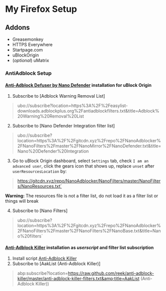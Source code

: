 # My Firefox Setup

## Addons
- Greasemonkey
- HTTPS Everywhere
- Startpage.com
- uBlockOrigin
- (*optional*) uMatrix

### AntiAdblock Setup

#### [Anti-Adblock Defuser by Nano Defender](https://jspenguin2017.github.io/uBlockProtector/) installation for uBlock Origin

   1. Subscribe to [Adblock Warning Removal List] 
   
   > ubo://subscribe?location=https%3A%2F%2Feasylist-downloads.adblockplus.org%2Fantiadblockfilters.txt&amp;title=Adblock%20Warning%20Removal%20List
     
   2. Subscribe to [Nano Defender Integration filter list]
   
   > ubo://subscribe?location=https%3A%2F%2Fgitcdn.xyz%2Frepo%2FNanoAdblocker%2FNanoFilters%2Fmaster%2FNanoMirror%2FNanoDefender.txt&amp;title=Nano%20Defender%20Integration
   
   3. Go to uBlock Origin dashboard, select `Settings` tab, check `I am an advanced user`, click the gears icon that shows up, replace `unset` after `userResourcesLocation` by:
        
   > https://gitcdn.xyz/repo/NanoAdblocker/NanoFilters/master/NanoFilters/NanoResources.txt`
        
   **Warning:** The resources file is not a filter list, do not load it as a filter list or things will break
   
   4. Subscribe to [Nano Filters]
   
   > ubo://subscribe?location=https%3A%2F%2Fgitcdn.xyz%2Frepo%2FNanoAdblocker%2FNanoFilters%2Fmaster%2FNanoFilters%2FNanoBase.txt&amp;title=Nano%20filters`
        
#### [Anti-Adblock Killer](https://reek.github.io/anti-adblock-killer/) installation as *userscript* and filter list subscription

   1. Install script [Anti-Adblock Killer](https://raw.github.com/reek/anti-adblock-killer/master/anti-adblock-killer.user.js)
   2. Subscribe to [AakList (Anti-Adblock Killer)]
   
   > abp:subscribe?location=https://raw.github.com/reek/anti-adblock-killer/master/anti-adblock-killer-filters.txt&amp;title=AakList (Anti-Adblock Killer))

